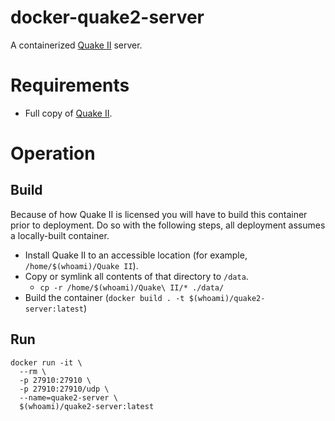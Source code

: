 # docker-quake2-server

A containerized [Quake II](https://www.gog.com/game/quake_ii_quad_damage) server.

# Requirements
* Full copy of [Quake II](https://www.gog.com/game/quake_ii_quad_damage).

# Operation

## Build

Because of how Quake II is licensed you will have to build this container prior to deployment. Do so with the following steps, all deployment assumes a locally-built container.

* Install Quake II to an accessible location (for example, `/home/$(whoami)/Quake II`).
* Copy or symlink all contents of that directory to `/data`.
  * `cp -r /home/$(whoami)/Quake\ II/* ./data/`
* Build the container (`docker build . -t $(whoami)/quake2-server:latest`)

## Run

```
docker run -it \
  --rm \
  -p 27910:27910 \
  -p 27910:27910/udp \
  --name=quake2-server \
  $(whoami)/quake2-server:latest
```
